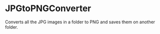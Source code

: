 # JPGtoPNGConverter
Converts all the JPG images in a folder to PNG and saves them on another folder.
